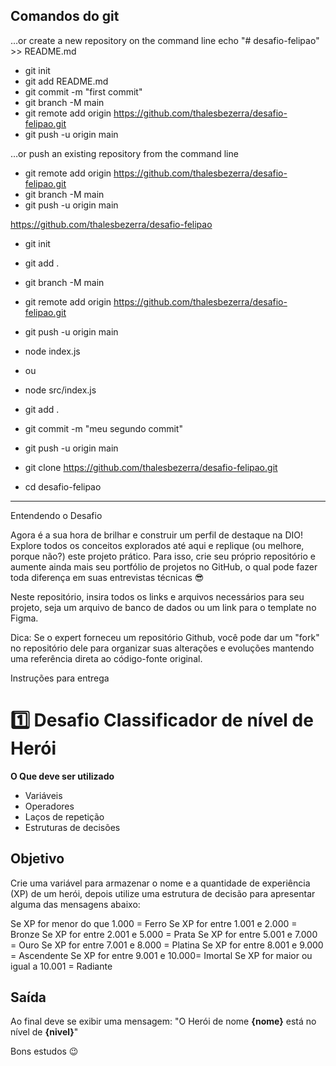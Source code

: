 ## Comandos do git

…or create a new repository on the command line
echo "# desafio-felipao" >> README.md

* git init
* git add README.md
* git commit -m "first commit"
* git branch -M main
* git remote add origin https://github.com/thalesbezerra/desafio-felipao.git
* git push -u origin main

…or push an existing repository from the command line
* git remote add origin https://github.com/thalesbezerra/desafio-felipao.git
* git branch -M main
* git push -u origin main


https://github.com/thalesbezerra/desafio-felipao

* git init
* git add .
* git branch -M main
* git remote add origin https://github.com/thalesbezerra/desafio-felipao.git
* git push -u origin main

* node index.js
- ou
* node src/index.js
* git add .
* git commit -m "meu segundo commit"
* git push -u origin main

* git clone https://github.com/thalesbezerra/desafio-felipao.git

* cd desafio-felipao


---------------------------------------------------------------------------------------------------------------------------
Entendendo o Desafio
 
Agora é a sua hora de brilhar e construir um perfil de destaque na DIO! Explore todos os conceitos explorados até aqui e replique (ou melhore, porque não?) este projeto prático. Para isso, crie seu próprio repositório e aumente ainda mais seu portfólio de projetos no GitHub, o qual pode fazer toda diferença em suas entrevistas técnicas 😎
 
Neste repositório, insira todos os links e arquivos necessários para seu projeto, seja um arquivo de banco de dados ou um link para o template no Figma.
 
Dica: Se o expert forneceu um repositório Github, você pode dar um "fork" no repositório dele para organizar suas alterações e evoluções mantendo uma referência direta ao código-fonte original.
 
Instruções para entrega
# 1️⃣ Desafio Classificador de nível de Herói

**O Que deve ser utilizado**

- Variáveis
- Operadores
- Laços de repetição
- Estruturas de decisões

## Objetivo

Crie uma variável para armazenar o nome e a quantidade de experiência (XP) de um herói, depois utilize uma estrutura de decisão para apresentar alguma das mensagens abaixo:

Se XP for menor do que 1.000 = Ferro
Se XP for entre 1.001 e 2.000 = Bronze
Se XP for entre 2.001 e 5.000 = Prata
Se XP for entre 5.001 e 7.000 = Ouro
Se XP for entre 7.001 e 8.000 = Platina
Se XP for entre 8.001 e 9.000 = Ascendente
Se XP for entre 9.001 e 10.000= Imortal
Se XP for maior ou igual a 10.001 = Radiante

## Saída

Ao final deve se exibir uma mensagem:
"O Herói de nome **{nome}** está no nível de **{nivel}**"

 
 
 
Bons estudos 😉
